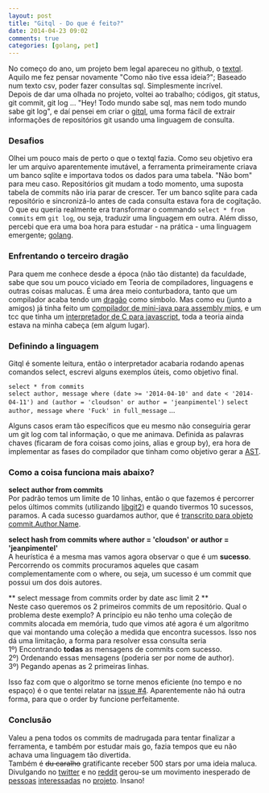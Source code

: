 ```yaml
---
layout: post
title: "Gitql - Do que é feito?"
date: 2014-04-23 09:02
comments: true
categories: [golang, pet]
---
```


No começo do ano, um projeto bem legal apareceu no github, o [textql](https://github.com/dinedal/textql). Aquilo me fez pensar novamente "Como não tive essa ideia?"; Baseado num texto csv, poder fazer consultas sql. Simplesmente incrível.  
Depois de dar uma olhada no projeto, voltei ao trabalho; códigos, git status, git commit, git log ... "Hey! Todo mundo sabe sql, mas nem todo mundo sabe git log", e daí pensei em criar o [gitql](https://github.com/cloudson/gitql), uma forma fácil de extrair informações de repositórios git usando uma linguagem de consulta. 

### Desafios
Olhei um pouco mais de perto o que o textql fazia. Como seu objetivo era ler um arquivo aparentemente imutável, a ferramenta primeiramente criava um banco sqlite e importava todos os dados para uma tabela. "Não bom" para meu caso. Repositórios git mudam a todo momento, uma suposta tabela de commits não iria parar de crescer. Ter um banco sqlite para cada repositório e sincronizá-lo antes de cada consulta estava fora de cogitação.  
O que eu queria realmente era transformar o commando `select * from commits` em `git log`, ou seja, traduzir uma linguagem em outra. 
Além disso, percebi que era uma boa hora para estudar - na prática - uma linguagem emergente; [golang](http://golang.org/).

### Enfrentando o terceiro dragão

Para quem me conhece desde a época (não tão distante) da faculdade, sabe que sou um pouco viciado em Teoria de compiladores, linguagens e outras coisas malucas. É uma área meio conturbadora, tanto que um compilador acaba tendo um [dragão](http://www.amazon.com/Compilers-Principles-Techniques-Tools-Edition/dp/0321486811) como símbolo. Mas como eu (junto a amigos) já tinha feito um [compilador de mini-java para assembly mips](https://github.com/cloudson/Bocejo), e um tcc que tinha um [interpretador de C para javascript](http://www.gcg.ufjf.br/cloudblocks/), toda a teoria ainda estava na minha cabeça (em algum lugar).

### Definindo a linguagem 
Gitql é somente leitura, então o interpretador acabaria rodando apenas comandos select, escrevi alguns exemplos úteis, como objetivo final.

`select * from commits`  
`select author, message where (date >= '2014-04-10' and date < '2014-04-11') and (author = 'cloudson' or author = 'jeanpimentel')`
`select author, message where 'Fuck' in full_message`
...

Alguns casos eram tão específicos que eu mesmo não conseguiria gerar um git log com tal informação, o que me animava. 
Definida as palavras chaves (ficaram de fora coisas como joins, alias e  group by), era hora de implementar as fases do compilador que tinham como objetivo gerar a [AST](http://en.wikipedia.org/wiki/Abstract_syntax_tree).

### Como a coisa funciona mais abaixo? 

**select author from commits**  
Por padrão temos um limite de 10 linhas, então o que fazemos é percorrer pelos últimos commits (utilizando [libgit2](https://github.com/libgit2/)) e quando tivermos 10 sucessos, paramos. A cada sucesso guardamos author, que é [transcrito para objeto commit.Author.Name](https://github.com/cloudson/gitql/blob/64ab944ad750a6da26456136f9c40b2a616534f8/runtime/runtime.go#L344). 

**select hash from commits where author = 'cloudson' or author = 'jeanpimentel'**    
A heurística é a mesma mas vamos agora observar o que é um **sucesso**. Percorrendo os commits procuramos aqueles que casam complementamente com o where, ou seja, um sucesso é um commit que possui um dos dois autores.

** select message from commits order by date asc limit 2 **  
Neste caso queremos os 2 primeiros commits de um repositório. Qual o problema deste exemplo? A princípio eu não tenho uma coleção de commits alocada em memória, tudo que vimos até agora é um algoritmo que vai montando uma coleção a medida que encontra sucessos. Isso nos dá uma limitação, a forma para resolver essa consulta seria   
1º) Encontrando **todas** as mensagens de commits com sucesso.  
2º) Ordenando essas mensagens (poderia ser por nome de author).  
3º) Pegando apenas as 2 primeiras linhas.  

Isso faz com que o algoritmo se torne menos eficiente (no tempo e no espaço) é o que tentei relatar na [issue #4](https://github.com/cloudson/gitql/issues/4).
Aparentemente não há outra forma, para que o order by funcione perfeitamente.


### Conclusão
Valeu a pena todos os commits de madrugada para tentar finalizar a ferramenta, e também por estudar mais go, fazia tempos que eu não achava uma linguagem tão divertida.   
Também é ~~du caralho~~ gratificante receber 500 stars por uma ideia maluca. Divulgando no [twitter](https://twitter.com/cloudson/status/455886564787519488) e no [reddit](http://www.reddit.com/r/golang/comments/2334ys/gitql_a_git_query_language_built_with_golang/) gerou-se um movimento inesperado de [pessoas](https://twitter.com/search?q=gitql&src=typd&f=realtime) [interessadas](http://www.reddit.com/r/git/comments/234e8y/gitql_a_git_query_language/) no [projeto](http://ruby5.envylabs.com/episodes/494-episode-457-april-18th-2014). Insano!  